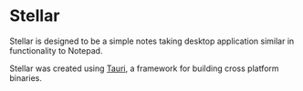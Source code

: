 # Stellar
Stellar is designed to be a simple notes taking desktop application similar in functionality to Notepad.

Stellar was created using [Tauri](https://tauri.app/), a framework for building cross platform binaries.
